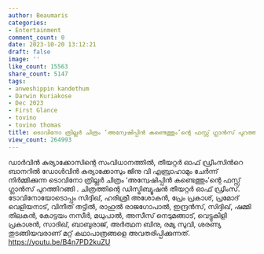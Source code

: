 ```yaml
---
author: Beaumaris
categories:
- Entertainment
comment_count: 0
date: 2023-10-20 13:12:21
draft: false
image: ''
like_count: 15563
share_count: 5147
tags:
- anweshippin kandethum
- Darwin Kuriakose
- Dec 2023
- First Glance
- tovino
- tovino thomas
title: ടൊവിനോ ത്രില്ലർ ചിത്രം ‘അന്വേഷിപ്പിൻ കണ്ടെത്തും’ന്റെ ഫസ്സ് ഗ്ലാൻസ് പുറത്തിറങ്ങി
view_count: 264993
---
```


ഡാർവിൻ കുര്യാക്കോസിന്റെ സംവിധാനത്തിൽ, തീയറ്റര്‍ ഓഫ് ഡ്രീംസിന്‍റെ ബാനറില്‍ ഡോൾവിൻ കുര്യാക്കോസും ജിനു വി എബ്രാഹാമും ചേർന്ന് നിർമ്മിക്കുന്ന ടൊവിനോ ത്രില്ലർ ചിത്രം ‘അന്വേഷിപ്പിൻ കണ്ടെത്തും’ന്റെ ഫസ്സ് ഗ്ലാൻസ് പുറത്തിറങ്ങി . ചിത്രത്തിന്റെ ഡിസ്ട്രിബ്യൂഷൻ തീയറ്റര്‍ ഓഫ് ഡ്രീംസ്. ടോവിനോയോടൊപ്പം സിദ്ദിഖ്, ഹരിശ്രീ അശോകൻ, പ്രേം പ്രകാശ്, പ്രമോദ് വെളിയനാട്, വിനീത് തട്ടിൽ, രാഹുൽ രാജഗോപാൽ, ഇന്ദ്രൻസ്, സിദ്ദിഖ്, ഷമ്മി തിലകൻ, കോട്ടയം നസീർ, മധുപാൽ, അസീസ് നെടുമങ്ങാട്, വെട്ടുകിളി പ്രകാശൻ, സാദിഖ്, ബാബുരാജ്, അർത്ഥന ബിനു, രമ്യ സുവി, ശരണ്യ തുടങ്ങിയവരാണ് മറ്റ് കഥാപാത്രങ്ങളെ അവതരിപ്പിക്കുന്നത്. https://youtu.be/B4n7PD2kuZU